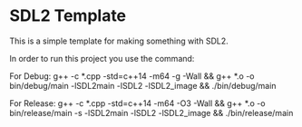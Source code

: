 # SDL2 Template

This is a simple template for making something with SDL2.

In order to run this project you use the command:

For Debug:
g++ -c *.cpp -std=c++14 -m64 -g -Wall && g++ *.o -o bin/debug/main -lSDL2main -lSDL2 -lSDL2_image && ./bin/debug/main

For Release:
g++ -c *.cpp -std=c++14 -m64 -O3 -Wall && g++ *.o -o bin/release/main -s -lSDL2main -lSDL2 -lSDL2_image && ./bin/release/main
